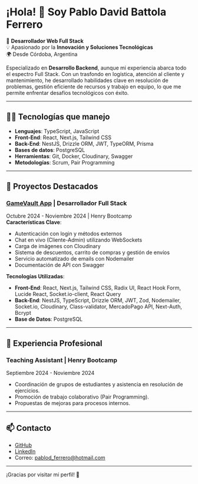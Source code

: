 # ¡Hola! 👋 Soy Pablo David Battola Ferrero

🎯 **Desarrollador Web Full Stack**  
💡 Apasionado por la **Innovación y Soluciones Tecnológicas**  
🌍 Desde Córdoba, Argentina  

Especializado en **Desarrollo Backend**, aunque mi experiencia abarca todo el espectro Full Stack. Con un trasfondo en logística, atención al cliente y mantenimiento, he desarrollado habilidades clave en resolución de problemas, gestión eficiente de recursos y trabajo en equipo, lo que me permite enfrentar desafíos tecnológicos con éxito.

---

## 👨‍💻 **Tecnologías que manejo**  
- **Lenguajes**: TypeScript, JavaScript  
- **Front-End**: React, Next.js, Tailwind CSS  
- **Back-End**: NestJS, Drizzle ORM, JWT, TypeORM, Prisma  
- **Bases de datos**: PostgreSQL  
- **Herramientas**: Git, Docker, Cloudinary, Swagger  
- **Metodologías**: Scrum, Pair Programming  

---

## 🚀 **Proyectos Destacados**  
### [GameVault App](https://gamevault-frontend.vercel.app/) | Desarrollador Full Stack  
Octubre 2024 - Noviembre 2024 | Henry Bootcamp  
**Características Clave**:  
- Autenticación con login y métodos externos  
- Chat en vivo (Cliente-Admin) utilizando WebSockets  
- Carga de imágenes con Cloudinary  
- Sistema de descuentos, carrito de compras y gestión de envíos  
- Servicio automatizado de emails con Nodemailer  
- Documentación de API con Swagger  

**Tecnologías Utilizadas**:  
- **Front-End**: React, Next.js, Tailwind CSS, Radix UI, React Hook Form, Lucide React, Socket.io-client, React Query  
- **Back-End**: NestJS, TypeScript, Drizzle ORM, JWT, Zod, Nodemailer, Socket.io, Cloudinary, Class-validator, MercadoPago API, Next-Auth, Bcrypt  
- **Base de Datos**: PostgreSQL  

---

## 💼 **Experiencia Profesional**  
### Teaching Assistant | Henry Bootcamp  
Septiembre 2024 - Noviembre 2024  
- Coordinación de grupos de estudiantes y asistencia en resolución de ejercicios.  
- Promoción de trabajo colaborativo (Pair Programming).  
- Propuestas de mejoras para procesos internos.

---

## 📫 **Contacto**  
- [GitHub](https://github.com/battolapablo)  
- [LinkedIn](https://www.linkedin.com/in/battolapablo)  
- Correo: pablod_ferrero@hotmail.com  

---

¡Gracias por visitar mi perfil! 🚀
